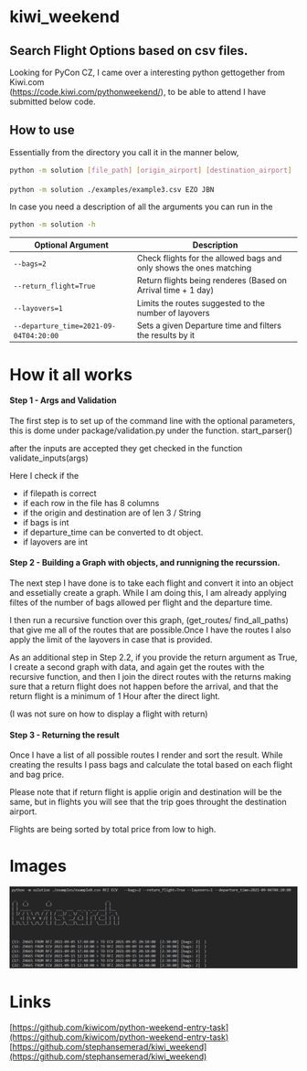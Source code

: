 # kiwi_weekend

## Search Flight Options based on csv files.

Looking for PyCon CZ, I came over a interesting python gettogether from Kiwi.com <br>
(https://code.kiwi.com/pythonweekend/), to be able to attend I have submitted below code.

## How to use

Essentially from the directory you call it in the manner below,

```bash
python -m solution [file_path] [origin_airport] [destination_airport]

python -m solution ./examples/example3.csv EZO JBN
```

In case you need a description of all the arguments you can run in the

```bash
python -m solution -h
```

| Optional Argument                      | Description                                                         |
| -------------------------------------- | ------------------------------------------------------------------- |
| `--bags=2`                             | Check flights for the allowed bags and only shows the ones matching |
| `--return_flight=True`                 | Return flights being renderes (Based on Arrival time + 1 day)       |
| `--layovers=1`                         | Limits the routes suggested to the number of layovers               |
| `--departure_time=2021-09-04T04:20:00` | Sets a given Departure time and filters the results by it           |

# How it all works

#### Step 1 - Args and Validation

The first step is to set up of the command line with the optional parameters, this is dome under package/validation.py under the function. start_parser()

after the inputs are accepted they get checked in the function validate_inputs(args)

Here I check if the

- if filepath is correct
- if each row in the file has 8 columns
- if the origin and destination are of len 3 / String
- if bags is int
- if departure_time can be converted to dt object.
- if layovers are int

#### Step 2 - Building a Graph with objects, and runnigning the recurssion.

The next step I have done is to take each flight and convert it into an object and essetially create a graph. While I am doing this, I am already applying filtes of the number of bags allowed per flight and the departure time.

I then run a recursive function over this graph, (get_routes/ find_all_paths) that give me all of the routes that are possible.Once I have the routes I also apply the limit of the layovers in case that is provided.

As an additional step in Step 2.2, if you provide the return argument as True, I create a second graph with data, and again get the routes with the recursive function, and then I join the direct routes with the returns making sure that a return flight does not happen before the arrival, and that the return flight is a minimum of 1 Hour after the direct light.

(I was not sure on how to display a flight with return)

#### Step 3 - Returning the result

Once I have a list of all possible routes I render and sort the result.
While creating the results I pass bags and calculate the total based on each flight and bag price.

Please note that if return flight is applie origin and destination will be the same, but in flights you will see that the trip goes throught the destination airport.

Flights are being sorted by total price from low to high.

# Images

![](https://github.com/stephansemerad/kiwi_weekend/raw/main/imgs/capture.png)

# Links

[https://github.com/kiwicom/python-weekend-entry-task](https://github.com/kiwicom/python-weekend-entry-task)<br />
[https://github.com/stephansemerad/kiwi_weekend](https://github.com/stephansemerad/kiwi_weekend)
